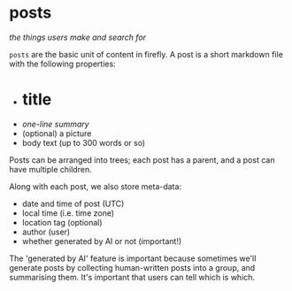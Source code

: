 # posts
*the things users make and search for*

`posts` are the basic unit of content in firefly. A post is a short markdown file with the following properties:

- # title
- *one-line summary*
- (optional) a picture
- body text (up to 300 words or so)

Posts can be arranged into trees; each post has a parent, and a post can have multiple children.

Along with each post, we also store meta-data:

- date and time of post (UTC)
- local time (i.e. time zone)
- location tag (optional)
- author (user)
- whether generated by AI or not (important!)

The 'generated by AI' feature is important because sometimes we'll generate posts by collecting human-written posts into a group, and summarising them. It's important that users can tell which is which.